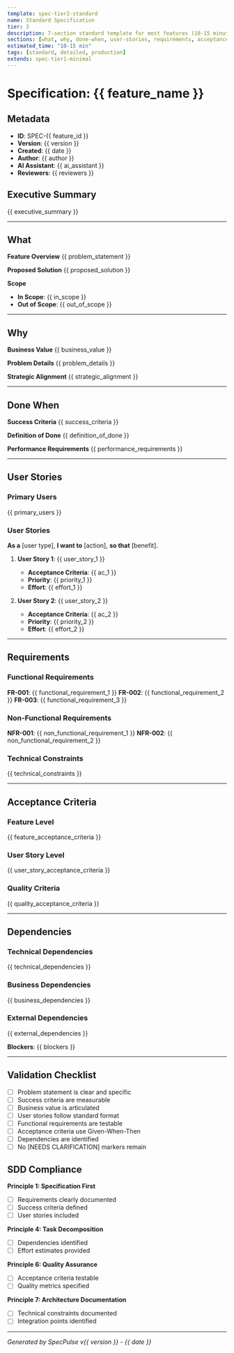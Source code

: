 ```yaml
---
template: spec-tier2-standard
name: Standard Specification
tier: 2
description: 7-section standard template for most features (10-15 minutes)
sections: [what, why, done-when, user-stories, requirements, acceptance-criteria, dependencies]
estimated_time: "10-15 min"
tags: [standard, detailed, production]
extends: spec-tier1-minimal
---
```


# Specification: {{ feature_name }}

## Metadata
- **ID**: SPEC-{{ feature_id }}
- **Version**: {{ version }}
- **Created**: {{ date }}
- **Author**: {{ author }}
- **AI Assistant**: {{ ai_assistant }}
- **Reviewers**: {{ reviewers }}

## Executive Summary
{{ executive_summary }}

---

## What
**Feature Overview**
{{ problem_statement }}

**Proposed Solution**
{{ proposed_solution }}

**Scope**
- **In Scope**: {{ in_scope }}
- **Out of Scope**: {{ out_of_scope }}

<!-- LLM GUIDANCE: Expand on Tier 1 with more detail:
- Include detailed technical specifications
- Define clear boundaries (in/out scope)
- Mention integration points -->

---

## Why
**Business Value**
{{ business_value }}

**Problem Details**
{{ problem_details }}

**Strategic Alignment**
{{ strategic_alignment }}

<!-- LLM GUIDANCE: Include business context:
- How does this align with company goals?
- What's the ROI or business impact?
- Why is this the right solution? -->

---

## Done When
**Success Criteria**
{{ success_criteria }}

**Definition of Done**
{{ definition_of_done }}

**Performance Requirements**
{{ performance_requirements }}

<!-- LLM GUIDANCE: Add technical success criteria:
- Include performance benchmarks
- Define quality gates
- Specify measurable outcomes -->

---

## User Stories
### Primary Users
{{ primary_users }}

### User Stories
**As a** [user type], **I want to** [action], **so that** [benefit].

1. **User Story 1**: {{ user_story_1 }}
   - **Acceptance Criteria**: {{ ac_1 }}
   - **Priority**: {{ priority_1 }}
   - **Effort**: {{ effort_1 }}

2. **User Story 2**: {{ user_story_2 }}
   - **Acceptance Criteria**: {{ ac_2 }}
   - **Priority**: {{ priority_2 }}
   - **Effort**: {{ effort_2 }}

<!-- LLM GUIDANCE: Write user stories in standard format:
- Use "As a..., I want to..., so that..." format
- Include specific acceptance criteria
- Estimate effort and set priorities -->

---

## Requirements

### Functional Requirements
**FR-001**: {{ functional_requirement_1 }}
**FR-002**: {{ functional_requirement_2 }}
**FR-003**: {{ functional_requirement_3 }}

### Non-Functional Requirements
**NFR-001**: {{ non_functional_requirement_1 }}
**NFR-002**: {{ non_functional_requirement_2 }}

### Technical Constraints
{{ technical_constraints }}

<!-- LLM GUIDANCE: Requirements should be:
- Specific and measurable
- Testable and verifiable
- Complete and unambiguous -->

---

## Acceptance Criteria

### Feature Level
{{ feature_acceptance_criteria }}

### User Story Level
{{ user_story_acceptance_criteria }}

### Quality Criteria
{{ quality_acceptance_criteria }}

<!-- LLM GUIDANCE: Use Given-When-Then format:
- Given [context], when [action], then [outcome]
- Make criteria testable
- Include edge cases -->

---

## Dependencies

### Technical Dependencies
{{ technical_dependencies }}

### Business Dependencies
{{ business_dependencies }}

### External Dependencies
{{ external_dependencies }}

**Blockers**: {{ blockers }}

<!-- LLM GUIDANCE: List all dependencies:
- What needs to be built first?
- What external systems do we rely on?
- What could block this work? -->

---

## Validation Checklist
- [ ] Problem statement is clear and specific
- [ ] Success criteria are measurable
- [ ] Business value is articulated
- [ ] User stories follow standard format
- [ ] Functional requirements are testable
- [ ] Acceptance criteria use Given-When-Then
- [ ] Dependencies are identified
- [ ] No [NEEDS CLARIFICATION] markers remain

## SDD Compliance
**Principle 1: Specification First**
- [ ] Requirements clearly documented
- [ ] Success criteria defined
- [ ] User stories included

**Principle 4: Task Decomposition**
- [ ] Dependencies identified
- [ ] Effort estimates provided

**Principle 6: Quality Assurance**
- [ ] Acceptance criteria testable
- [ ] Quality metrics specified

**Principle 7: Architecture Documentation**
- [ ] Technical constraints documented
- [ ] Integration points identified

---
*Generated by SpecPulse v{{ version }} - {{ date }}*